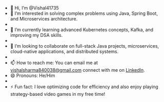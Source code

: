 - 👋 Hi, I’m @Vishal41735
- 👀 I’m interested in solving complex problems using Java, Spring Boot, and Microservices architecture.
- 
- 🌱 I’m currently learning advanced Kubernetes concepts, Kafka, and improving my DSA skills.
- 
- 💞️ I’m looking to collaborate on full-stack Java projects, microservices, cloud-native applications, and distributed systems.
- 
- 📫 How to reach me: You can email me at vishalsharma840038@gmail.com connect with me on [LinkedIn](https://www.linkedin.com/in/vishal-sharma-4771aa254/).
- 😄 Pronouns: He/Him
- 
- ⚡ Fun fact: I love optimizing code for efficiency and also enjoy playing strategy-based video games in my free time!

















